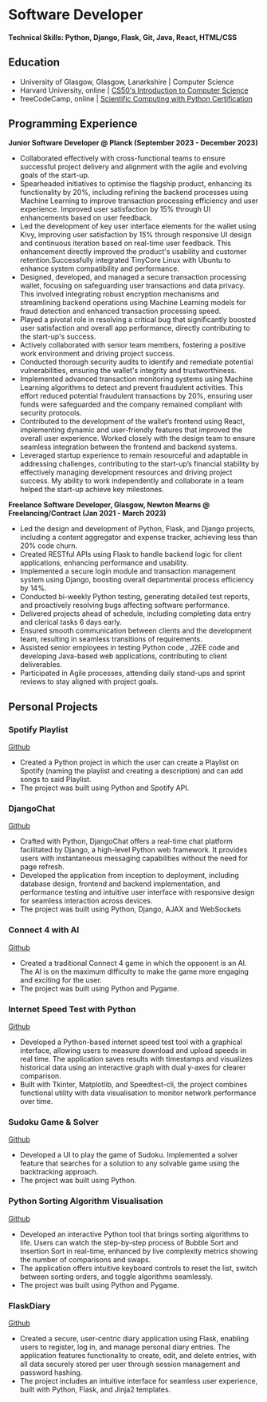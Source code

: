 # Software Developer

#### Technical Skills: Python, Django, Flask, Git, Java, React, HTML/CSS

## Education
- University of Glasgow, Glasgow, Lanarkshire | Computer Science
- Harvard University, online | [CS50's Introduction to Computer Science](https://certificates.cs50.io/deb3ca64-aabd-45ab-afb2-c238e09b754c.pdf?size=letter)
- freeCodeCamp, online | [Scientific Computing with Python Certification](https://www.freecodecamp.org/certification/eamonwong/scientific-computing-with-python-v7)

## Programming Experience
**Junior Software Developer @ Planck (September 2023 - December 2023)**
- Collaborated effectively with cross-functional teams to ensure successful project delivery and alignment with the agile and evolving goals of the start-up.
- Spearheaded initiatives to optimise the flagship product, enhancing its functionality by 20%, including refining the backend processes using Machine Learning to improve transaction processing efficiency and user experience. Improved user satisfaction by 15% through UI enhancements based on user feedback.
- Led the development of key user interface elements for the wallet using Kivy, improving user satisfaction by 15% through responsive UI design and continuous iteration based on real-time user feedback. This enhancement directly improved the product's usability and customer retention.Successfully integrated TinyCore Linux with Ubuntu to enhance system compatibility and performance.
- Designed, developed, and managed a secure transaction processing wallet, focusing on safeguarding user transactions and data privacy. This involved integrating robust encryption mechanisms and streamlining backend operations using Machine Learning models for fraud detection and enhanced transaction processing speed.
- Played a pivotal role in resolving a critical bug that significantly boosted user satisfaction and overall app performance, directly contributing to the start-up's success.
- Actively collaborated with senior team members, fostering a positive work environment and driving project success.
- Conducted thorough security audits to identify and remediate potential vulnerabilities, ensuring the wallet's integrity and trustworthiness.
- Implemented advanced transaction monitoring systems using Machine Learning algorithms to detect and prevent fraudulent activities. This effort reduced potential fraudulent transactions by 20%, ensuring user funds were safeguarded and the company remained compliant with security protocols.
- Contributed to the development of the wallet’s frontend using React, implementing dynamic and user-friendly features that improved the overall user experience. Worked closely with the design team to ensure seamless integration between the frontend and backend systems.
- Leveraged startup experience to remain resourceful and adaptable in addressing challenges, contributing to the start-up’s financial stability by effectively managing development resources and driving project success. My ability to work independently and collaborate in a team helped the start-up achieve key milestones.

**Freelance Software Developer, Glasgow, Newton Mearns @ Freelancing/Contract (Jan 2021 - March 2023)**
- Led the design and development of Python, Flask, and Django projects, including a content aggregator and expense tracker, achieving less than 20% code churn.
- Created RESTful APIs using Flask to handle backend logic for client applications, enhancing performance and usability.
- Implemented a secure login module and transaction management system using Django, boosting overall departmental process efficiency by 14%.
- Conducted bi-weekly Python testing, generating detailed test reports, and proactively resolving bugs affecting software performance.
- Delivered projects ahead of schedule, including completing data entry and clerical tasks 6 days early.
- Ensured smooth communication between clients and the development team, resulting in seamless transitions of requirements.
- Assisted senior employees in testing Python code , J2EE code and developing Java-based web applications, contributing to client deliverables.
- Participated in Agile processes, attending daily stand-ups and sprint reviews to stay aligned with project goals.

## Personal Projects
### Spotify Playlist
[Github](https://github.com/eamonwong/Spotify-Playlist-using-Python)
- Created a Python project in which the user can create a Playlist on Spotify (naming the playlist and creating a description) and can add songs to said Playlist.
- The project was built using Python and Spotify API.

### DjangoChat
[Github](https://github.com/eamonwong/djangochat)
- Crafted with Python, DjangoChat offers a real-time chat platform facilitated by Django, a high-level Python web framework. It provides users with instantaneous messaging capabilities without the need for page refresh.
- Developed the application from inception to deployment, including database design, frontend and backend implementation, and performance testing and intuitive user interface with responsive design for seamless interaction across devices.
- The project was built using Python, Django, AJAX and WebSockets

### Connect 4 with AI
[Github](https://github.com/eamonwong/connect4-with-ai)
- Created a traditional Connect 4 game in which the opponent is an Al. The AI is on the maximum difficulty to make the game more engaging and exciting for the user.
- The project was built using Python and Pygame.

### Internet Speed Test with Python
[Github](https://github.com/eamonwong/Internet-Speed-Test-with-Python)
- Developed a Python-based internet speed test tool with a graphical interface, allowing users to measure download and upload speeds in real time. The application saves results with timestamps and visualizes historical data using an interactive graph with dual y-axes for clearer comparison.
- Built with Tkinter, Matplotlib, and Speedtest-cli, the project combines functional utility with data visualisation to monitor network performance over time.

### Sudoku Game & Solver
[Github](https://github.com/eamonwong/Sudoku-Solver-GUI)
- Developed a UI to play the game of Sudoku. Implemented a solver feature that searches for a solution to any solvable game using the backtracking approach.
- The project was built using Python.

### Python Sorting Algorithm Visualisation
[Github](https://github.com/eamonwong/Python-Sorting-Algorithm-Visualiser)
- Developed an interactive Python tool that brings sorting algorithms to life. Users can watch the step-by-step process of Bubble Sort and Insertion Sort in real-time, enhanced by live complexity metrics showing the number of comparisons and swaps.
- The application offers intuitive keyboard controls to reset the list, switch between sorting orders, and toggle algorithms seamlessly.
- The project was built using Python and Pygame.

### FlaskDiary
[Github](https://github.com/eamonwong/FlaskDiary)
- Created a secure, user-centric diary application using Flask, enabling users to register, log in, and manage personal diary entries. The application features functionality to create, edit, and delete entries, with all data securely stored per user through session management and password hashing.
- The project includes an intuitive interface for seamless user experience, built with Python, Flask, and Jinja2 templates.
